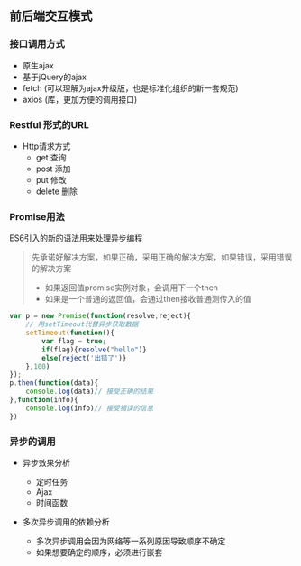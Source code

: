 ## 前后端交互模式

### 接口调用方式

- 原生ajax
- 基于jQuery的ajax
- fetch  (可以理解为ajax升级版，也是标准化组织的新一套规范)
- axios  (库，更加方便的调用接口)

### Restful 形式的URL

- Http请求方式
  - get 查询
  - post 添加
  - put 修改
  - delete 删除

### Promise用法

ES6引入的新的语法用来处理异步编程

> 先承诺好解决方案，如果正确，采用正确的解决方案，如果错误，采用错误的解决方案
>
> - 如果返回值promise实例对象，会调用下一个then
> - 如果是一个普通的返回值，会通过then接收普通测传入的值

```js
var p = new Promise(function(resolve,reject){
    // 用setTimeout代替异步获取数据
    setTimeout(function(){
        var flag = true;
        if(flag){resolve("hello")}
        else{reject('出错了')}
    },100)
});
p.then(function(data){
    console.log(data)// 接受正确的结果
},function(info){
    console.log(info)// 接受错误的信息
})
```

### 异步的调用

- 异步效果分析
  - 定时任务
  - Ajax
  - 时间函数

- 多次异步调用的依赖分析
  - 多次异步调用会因为网络等一系列原因导致顺序不确定
  - 如果想要确定的顺序，必须进行嵌套
